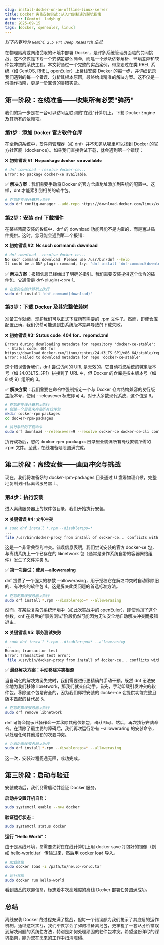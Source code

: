 ```yaml
---
slug: install-docker-on-an-offline-linux-server
title: Docker 离线安装实战：从入门到精通的踩坑指南
authors: [Gemini, 1adybug]
date: 2025-09-15
tags: [docker, openeuler, linux]
---
```


_以下内容均为 `Gemini 2.5 Pro Deep Research` 生成_

在物理隔离或网络受限的环境中部署 Docker，是许多系统管理员面临的共同挑战。这不仅仅是下载一个安装包那么简单，而是一个涉及依赖解析、环境差异和软件包冲突的系统工程。本文将通过一个完整的实战案例，带您走过在类 RHEL 系统（如 CentOS, RHEL, openEuler）上离线安装 Docker 的每一步，并详细记录我们遇到的每一个错误、分析其根本原因，最终给出精准的解决方案。这不仅是一份操作指南，更是一份宝贵的排错实录。

## 第一阶段：在线准备——收集所有必要"弹药"

我们的第一步是在一台可以访问互联网的"在线"计算机上，下载 Docker Engine 及其所有的依赖项。

### 第1步：添加 Docker 官方软件仓库

在全新的系统中，软件包管理器（如 dnf）并不知道从哪里可以找到 Docker 的官方社区版（docker-ce）。如果我们直接尝试下载，就会遇到第一个错误：

❌ **初始错误 #1: No package docker-ce available**

```bash
# dnf download --resolve docker-ce...
Error: No package docker-ce available.
```

✅ **解决方案**：我们需要手动将 Docker 的官方仓库地址添加到系统的配置中。这样，dnf 才能索引到相关的软件包。

```bash
# 在您的在线计算机上执行
sudo dnf config-manager --add-repo https://download.docker.com/linux/centos/docker-ce.repo
```

### 第2步：安装 dnf 下载插件

在某些精简安装的系统中，dnf 的 download 功能可能不是内置的，而是通过插件提供。这时，您可能会遇到第二个报错：

❌ **初始错误 #2: No such command: download**

```bash
# dnf download --resolve docker-ce...
No such command: download. Please use /usr/bin/dnf --help
It could be a DNF plugin command, try: "dnf install 'dnf-command(download)'"
```

✅ **解决方案**：报错信息已经给出了明确的指引。我们需要安装提供这个命令的插件包，它通常是 dnf-plugins-core 1。

```bash
# 在您的在线计算机上执行
sudo dnf install 'dnf-command(download)'
```

### 第3步：下载 Docker 及其完整依赖树

准备工作就绪，现在我们可以正式下载所有需要的 .rpm 文件了。然而，即使仓库配置正确，我们仍然可能遇到由系统版本差异导致的下载失败。

❌ **初始错误 #3: Status code: 404 for... repomd.xml**

```
Errors during downloading metadata for repository 'docker-ce-stable':
 - Status code: 404 for https://download.docker.com/linux/centos/24.03LTS_SP1/x86_64/stable/repodata/repomd.xml
Error: Failed to download metadata for repo 'docker-ce-stable'
```

这个错误告诉我们，dnf 尝试访问的 URL 是无效的。它自动将您系统的特定版本号（如 24.03LTS_SP1）拼接到了 URL 中，但 Docker 的仓库是按主版本号（如 8 或 9）组织的 3。

✅ **解决方案**：我们需要在命令中强制指定一个与 Docker 仓库结构兼容的发行版主版本号，使用 --releasever 标志即可 4。对于大多数现代系统，这个值是 9。

```bash
# 在您的在线计算机上执行
# 创建一个目录来存放所有软件包
mkdir docker-rpm-packages
cd docker-rpm-packages

# 执行最终的下载命令
sudo dnf download --releasever=9 --resolve docker-ce docker-ce-cli containerd.io docker-buildx-plugin docker-compose-plugin
```

执行成功后，您的 docker-rpm-packages 目录里会装满所有离线安装所需的 .rpm 文件。至此，在线准备阶段圆满完成。

## 第二阶段：离线安装——直面冲突与挑战

现在，我们将准备好的 docker-rpm-packages 目录通过 U 盘等物理介质，完整地复制到目标离线服务器上。

### 第4步：执行安装

进入离线服务器上的软件包目录，我们开始执行安装。

❌ **关键错误 #4: 文件冲突**

```bash
# sudo dnf install *.rpm --disablerepo=*
...
file /usr/bin/docker-proxy from install of docker-ce... conflicts with file from package libnetwork...
```

这是一个非常典型的冲突。错误信息表明，我们尝试安装的官方 docker-ce 包，与离线系统上一个已存在的 libnetwork 包（通常是操作系统自带的容器网络组件）发生了文件冲突 5。

✅ **第一次尝试：使用 --allowerasing**

dnf 提供了一个强大的参数 --allowerasing，用于授权它在解决冲突时自动移除旧的、有冲突的软件包 4。这是解决此类问题的首选标准方法。

```bash
# 在您的离线服务器上执行
sudo dnf install *.rpm --disablerepo=* --allowerasing
```

然而，在某些复杂的系统环境中（如此次实战中的 openEuler），即使添加了这个参数，dnf 在最后的"事务测试"阶段仍然可能因为无法安全地自动解决冲突而报错退出。

❌ **关键错误 #5: 事务测试失败**

```bash
# sudo dnf install *.rpm --disablerepo=* --allowerasing
...
Running transaction test
Error: Transaction test error:
 file /usr/bin/docker-proxy from install of docker-ce... conflicts with file from package libnetwork...
```

✅ **最终解决方案：手动移除冲突根源**

当自动化的解决方案失效时，我们需要进行更精确的手动干预。既然 dnf 无法安全地为我们移除 libnetwork，那我们就亲自动手。首先，手动卸载引发冲突的软件包。移除这个包是安全的，因为我们即将安装的 docker-ce 会提供功能完整且版本匹配的替代品 8。

```bash
# 在您的离线服务器上执行
sudo dnf remove libnetwork
```

dnf 可能会提示此操作会一并移除其他依赖包，确认即可。然后，再次执行安装命令。在清除了最主要的障碍后，我们再次运行带有 --allowerasing 的安装命令，以处理任何其他潜在的次要冲突。

```bash
# 在您的离线服务器上执行
sudo dnf install *.rpm --disablerepo=* --allowerasing
```

这一次，安装过程畅通无阻，成功完成。

## 第三阶段：启动与验证

安装成功后，我们只需启动并验证 Docker 服务。

**启动并设置开机自启：**

```bash
sudo systemctl enable --now docker
```

**验证运行状态：**

```bash
sudo systemctl status docker
```

**运行 "Hello World"：**

由于是离线环境，您需要先将在在线计算机上用 docker save 打包好的镜像（例如 hello-world.tar）传输过来，然后用 docker load 导入。

```bash
# 加载镜像
sudo docker load -i /path/to/hello-world.tar

# 运行容器
sudo docker run hello-world
```

看到熟悉的欢迎信息，标志着本次高难度的离线 Docker 部署任务圆满成功。

## 总结

离线安装 Docker 的过程充满了挑战，但每一个错误都为我们揭示了其底层的运作机制。通过这次实战，我们不仅学会了如何准备离线包，更掌握了一套从分析错误到解决问题的系统性方法，特别是如何处理顽固的软件包冲突。希望这份详尽的踩坑指南，能为您在未来的工作中扫清障碍。

